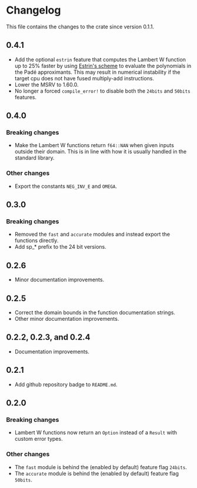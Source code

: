 # Changelog

This file contains the changes to the crate since version 0.1.1.

## 0.4.1

- Add the optional `estrin` feature that computes the Lambert W function up to
 25% faster by using
 [Estrin's scheme](https://en.wikipedia.org/wiki/Estrin's_scheme) to evaluate
 the polynomials in the Padé approximants.
 This may result in numerical instability if the target cpu does not have fused
 multiply-add instructions.
- Lower the MSRV to 1.60.0.
- No longer a forced `compile_error!` to disable both the `24bits` and `50bits` features.

## 0.4.0

### Breaking changes

- Make the Lambert W functions return `f64::NAN` when given inputs outside their
 domain. This is in line with how it is usually handled in the standard library.

### Other changes

- Export the constants `NEG_INV_E` and `OMEGA`.

## 0.3.0

### Breaking changes

- Removed the `fast` and `accurate` modules and instead export the functions directly.
- Add sp_* prefix to the 24 bit versions.

## 0.2.6

- Minor documentation improvements.

## 0.2.5

- Correct the domain bounds in the function documentation strings.
- Other minor documentation improvements.

## 0.2.2, 0.2.3, and 0.2.4

- Documentation improvements.

## 0.2.1

- Add github repository badge to `README.md`.

## 0.2.0

### Breaking changes

- Lambert W functions now return an `Option` instead of a `Result`
 with custom error types.

### Other changes

- The `fast` module is behind the (enabled by default) feature flag `24bits`.
- The `accurate` module is behind the (enabled by default) feature flag `50bits`.
